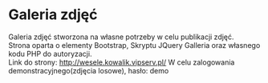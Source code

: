 # Galeria zdjęć
Galeria zdjęć stworzona na własne potrzeby w celu publikacji zdjęć.<br>
Strona oparta o elementy Bootstrap, Skryptu JQuery Galleria oraz własnego kodu PHP do autoryzacji.<bR>
Link do strony: http://wesele.kowalik.vipserv.pl/
W celu zalogowania demonstracyjnego(zdjęcia losowe), hasło: demo
